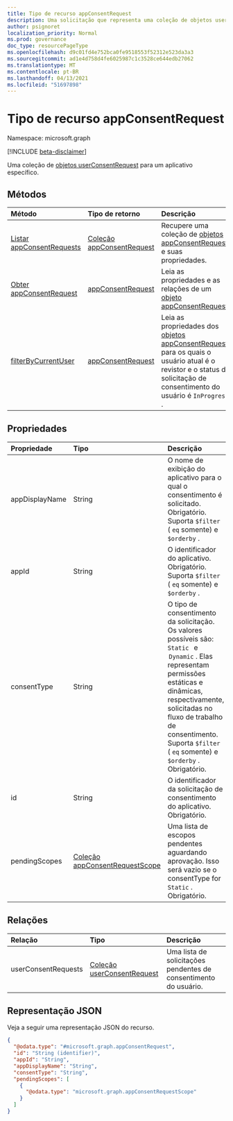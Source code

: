 ```yaml
---
title: Tipo de recurso appConsentRequest
description: Uma solicitação que representa uma coleção de objetos userConsentRequest para um aplicativo específico.
author: psignoret
localization_priority: Normal
ms.prod: governance
doc_type: resourcePageType
ms.openlocfilehash: d9c01fd4e752bca0fe9518553f52312e523da3a3
ms.sourcegitcommit: ad1e4d758d4fe6025987c1c3528ce644edb27062
ms.translationtype: MT
ms.contentlocale: pt-BR
ms.lasthandoff: 04/13/2021
ms.locfileid: "51697898"
---
```

# <a name="appconsentrequest-resource-type"></a>Tipo de recurso appConsentRequest

Namespace: microsoft.graph

[!INCLUDE [beta-disclaimer](../../includes/beta-disclaimer.md)]

Uma coleção de [objetos userConsentRequest](../resources/userconsentrequest.md) para um aplicativo específico.

## <a name="methods"></a>Métodos
|Método|Tipo de retorno|Descrição|
|:---|:---|:---|
|[Listar appConsentRequests](../api/appconsentrequest-list.md)|[Coleção appConsentRequest](../resources/appconsentrequest.md)|Recupere uma coleção de [objetos appConsentRequest](appconsentrequest.md) e suas propriedades.|
|[Obter appConsentRequest](../api/appconsentrequest-get.md)|[appConsentRequest](../resources/appconsentrequest.md)|Leia as propriedades e as relações de um [objeto appConsentRequest.](../resources/appconsentrequest.md)|
|[filterByCurrentUser](../api/appconsentrequest-filterByCurrentUser.md)|[appConsentRequest](../resources/appconsentrequest.md)|Leia as propriedades dos [objetos appConsentRequest](../resources/appconsentrequest.md) para os quais o usuário atual é o revistor e o status da solicitação de consentimento do usuário é `InProgress` .|

## <a name="properties"></a>Propriedades
|Propriedade|Tipo|Descrição|
|:---|:---|:---|
|appDisplayName|String|O nome de exibição do aplicativo para o qual o consentimento é solicitado. Obrigatório. Suporta `$filter` ( `eq` somente) e `$orderby` . |
|appId|String|O identificador do aplicativo. Obrigatório. Suporta `$filter` ( `eq` somente) e `$orderby` . |
|consentType|String|O tipo de consentimento da solicitação. Os valores possíveis são: `Static`   e  `Dynamic` . Elas representam permissões estáticas e dinâmicas, respectivamente, solicitadas no fluxo de trabalho de consentimento. Suporta `$filter` ( `eq` somente) e `$orderby` . Obrigatório.|
|id|String|O identificador da solicitação de consentimento do aplicativo. Obrigatório.|
|pendingScopes|[Coleção appConsentRequestScope](../resources/appconsentrequestscope.md)|Uma lista de escopos pendentes aguardando aprovação. Isso será vazio se o consentType for `Static` . Obrigatório.|

## <a name="relationships"></a>Relações
|Relação|Tipo|Descrição|
|:---|:---|:---|
|userConsentRequests|[Coleção userConsentRequest](../resources/userconsentrequest.md)|Uma lista de solicitações pendentes de consentimento do usuário.|

## <a name="json-representation"></a>Representação JSON
Veja a seguir uma representação JSON do recurso.
<!-- {
  "blockType": "resource",
  "keyProperty": "id",
  "@odata.type": "microsoft.graph.appConsentRequest",
  "openType": false
}
-->
``` json
{
  "@odata.type": "#microsoft.graph.appConsentRequest",
  "id": "String (identifier)",
  "appId": "String",
  "appDisplayName": "String",
  "consentType": "String",
  "pendingScopes": [
    {
      "@odata.type": "microsoft.graph.appConsentRequestScope"
    }
  ]
}
```

